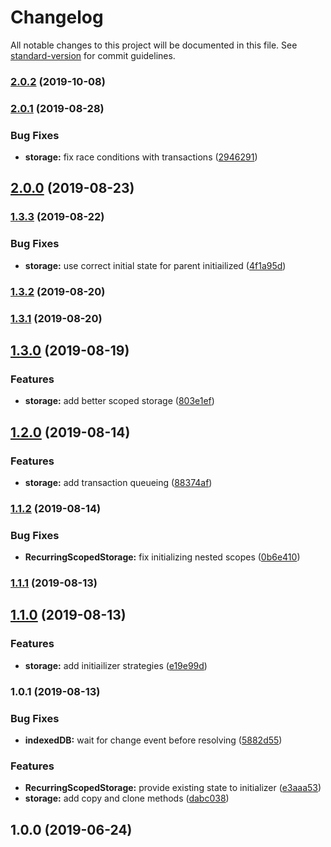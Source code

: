 # Changelog

All notable changes to this project will be documented in this file. See [standard-version](https://github.com/conventional-changelog/standard-version) for commit guidelines.

### [2.0.2](https://github.com/TDAmeritrade/recur/compare/v2.0.1...v2.0.2) (2019-10-08)

### [2.0.1](http://bitbucket.associatesys.local/ngomsw/recur/compare/v2.0.0...v2.0.1) (2019-08-28)


### Bug Fixes

* **storage:** fix race conditions with transactions ([2946291](http://bitbucket.associatesys.local/ngomsw/recur/commit/2946291))

## [2.0.0](http://bitbucket.associatesys.local/ngomsw/recur/compare/v1.3.3...v2.0.0) (2019-08-23)

### [1.3.3](http://bitbucket.associatesys.local/ngomsw/recur/compare/v1.3.2...v1.3.3) (2019-08-22)


### Bug Fixes

* **storage:** use correct initial state for parent initiailized ([4f1a95d](http://bitbucket.associatesys.local/ngomsw/recur/commit/4f1a95d))

### [1.3.2](http://bitbucket.associatesys.local/ngomsw/recur/compare/v1.3.1...v1.3.2) (2019-08-20)

### [1.3.1](http://bitbucket.associatesys.local/ngomsw/recur/compare/v1.3.0...v1.3.1) (2019-08-20)

## [1.3.0](http://bitbucket.associatesys.local/ngomsw/recur/compare/v1.2.0...v1.3.0) (2019-08-19)


### Features

* **storage:** add better scoped storage ([803e1ef](http://bitbucket.associatesys.local/ngomsw/recur/commit/803e1ef))

## [1.2.0](http://bitbucket.associatesys.local/ngomsw/recur/compare/v1.1.2...v1.2.0) (2019-08-14)


### Features

* **storage:** add transaction queueing ([88374af](http://bitbucket.associatesys.local/ngomsw/recur/commit/88374af))

### [1.1.2](http://bitbucket.associatesys.local/ngomsw/recur/compare/v1.1.1...v1.1.2) (2019-08-14)


### Bug Fixes

* **RecurringScopedStorage:** fix initializing nested scopes ([0b6e410](http://bitbucket.associatesys.local/ngomsw/recur/commit/0b6e410))

### [1.1.1](http://bitbucket.associatesys.local/ngomsw/recur/compare/v1.1.0...v1.1.1) (2019-08-13)

## [1.1.0](http://bitbucket.associatesys.local/ngomsw/recur/compare/v1.0.1...v1.1.0) (2019-08-13)


### Features

* **storage:** add initiailizer strategies ([e19e99d](http://bitbucket.associatesys.local/ngomsw/recur/commit/e19e99d))

### 1.0.1 (2019-08-13)


### Bug Fixes

* **indexedDB:** wait for change event before resolving ([5882d55](http://bitbucket.associatesys.local/ngomsw/recur/commit/5882d55))


### Features

* **RecurringScopedStorage:** provide existing state to initializer ([e3aaa53](http://bitbucket.associatesys.local/ngomsw/recur/commit/e3aaa53))
* **storage:** add copy and clone methods ([dabc038](http://bitbucket.associatesys.local/ngomsw/recur/commit/dabc038))

## 1.0.0 (2019-06-24)
